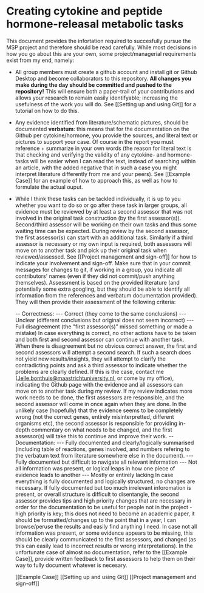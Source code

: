 # Creating cytokine and peptide hormone-releasal metabolic tasks

This document provides the infortation required to succesfully pursue the MSP project and therefore should be read carefully. While most decisions in how you go about this are your own, some project/managerial requirements exist from my end, namely:

- All group members must create a github account and install git or Github Desktop and become collaborators to this repository. **All changes you make during the day should be committed and pushed to the repository!** This will ensure both a paper-trail of your contributions and allows your research to remain easily identifyable; increasing the usefulness of the work you will do. See [[Setting up and using Git]] for a tutorial on how to do this.

- Any evidence identified from literature/schematic pictures, should be documented
      **verbatum**: this means that for the documentation on the Github per
      cytokine/hormone, you provide the sources, and literal text or pictures to
      support your case. Of course in the report you must reference + summarize in your
      own words (the reason for literal text is that checking and verifying the validity
      of any cytokine- and hormone-tasks will be easier when I can read the text,
      instead of searching within an article, with the added negative that in such a
      case you might interpret literature differently from me and your peers). See
      [[Example Case]] for an example of how to approach this, as well as how to
      formulate the actual ouput.

- While I think these tasks can be tackled individually, it is up to you whether you
      want to do so or go after these task in larger groups, all evidence must be
      reviewed by at least a second assessor that was not involved in the original task
      construction (by the first assessor(s)).  Second/third assessor will be working on
      their own tasks and thus some waiting time can be expected. 
      During review by the second assessor, the first assessor(s) can start with an
      additional task. Similarly if a third assessor is necessary or my own input is 
      required, both assessors will move on to another task and pick up their original 
      task when reviewed/assessed. See [[Project management and sign-off]] for how to
      indicate your involvement and sign-off. Make sure that in your commit messages for
      changes to git, if working in a group, you indicate all contributors' names (even
      if they did not commit/push anything themselves).
      Assessment is based on the provided literature (and potentially some extra
      googling, but they should be able to identify all information from the references
      and verbatum documentation provided). They will then provide their assessment of
      the following criteria:

  -- Correctness:
        --- Correct (they come to the same conclusions)
        --- Unclear (different conclusions but original does not seem incorrect)
        --- Full disagreement (the "first assessor(s)" missed something or made
        a mistake)
        In case everything is correct, no other actions have to be taken and both first
        and second assessor can continue with another task. When there is disagreement
        but no obvious correct answer, the first and second assessors will attempt a
        second search. If such a search does not yield new results/insights, they will
        attempt to clarify the contradicting points and ask a third assessor to indicate
        whether the problems are clearly defined. If this is the case, contact me
        (Jelle.bonthuis@maastrichtuniversity.nl, or come by my office), indicating the
        Github page with the evidence and all assessors can move on to another task
        during my review. If my review indicates more work needs to be done, the first
        assessors are responsible, and the second assessor will come in once again when
        they are done.
        In the unlikely case (hopefully) that the evidence seems to be completely wrong
        (not the correct genes, entirely misinterpretted, different organisms etc), the
        second assessor is responsible for providing in-depth commentary on what needs
        to be changed, and the first assessor(s) will take this to continue and improve
        their work.
    -- Documentation: 
        --- Fully documented and clearly/logically summarised (including table of
        reactions, genes involved, and numbers refering to the verbatum text from
        literature somewhere else in the document).
        --- Fully documented but difficult to navigate all relevant information
        --- Not all information was present, or logical leaps in how one piece of
        evidence leads to another
        --- Mostly or entirely lacking 
        In case everything is fully documented and logically structured, no changes are
        necessary. If fully documented but too much irrelevant inforomation is present,
        or overall structure is difficult to disentangle, the second assessor provides
        tips and high priority changes that are necessary in order for the documentation
        to be useful for people not in the project - high priority is key; this does not
        need to become an academic paper, it should be formatted/changes up to the point
        that in a year, I can browse/peruse the results and easily find anything I need.
        In case not all information was present, or some evidence appears to be missing,
        this should be clearly communicated to the first assessors, and changed (as this
        can easily lead to incorrect results or wrong interpretations).
        In the unfortunate case of almost no documentation, refer to the [[Example
        Case]], provide written feedback to first assessors to help them on their way to
        fully document whatever is necesary.


    [[Example Case]]
    [[Setting up and using Git]]
    [[Project management and sign-off]]
